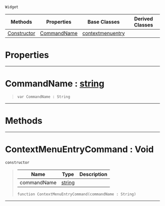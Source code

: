  `Widget`

|Methods|Properties|Base Classes|Derived Classes|
|---|---|---|---|
|[ Constructor](https://github.com/zeroengineteam/ZeroDocs/blob/master/code_reference/class_reference/contextmenuentrycommand.markdown#contextmenuentrycommand)|[ CommandName](https://github.com/zeroengineteam/ZeroDocs/blob/master/code_reference/class_reference/contextmenuentrycommand.markdown#commandname-zero-engine)|[contextmenuentry](https://github.com/zeroengineteam/ZeroDocs/blob/master/code_reference/class_reference/contextmenuentry.markdown)| |


 #  Properties


---  
 #  CommandName : [string](https://github.com/zeroengineteam/ZeroDocs/blob/master/code_reference/nada_base_types/string.markdown)

> 
> ``` lang=cpp, name=Nada
> var CommandName : String


---  
 #  Methods


---  
 #  ContextMenuEntryCommand : Void

 `constructor`

> 
> |Name|Type|Description|
> |---|---|---|
> |commandName|[string](https://github.com/zeroengineteam/ZeroDocs/blob/master/code_reference/nada_base_types/string.markdown)| |
> ``` lang=cpp, name=Nada
> function ContextMenuEntryCommand(commandName : String)
> ``` 


---  
 

 